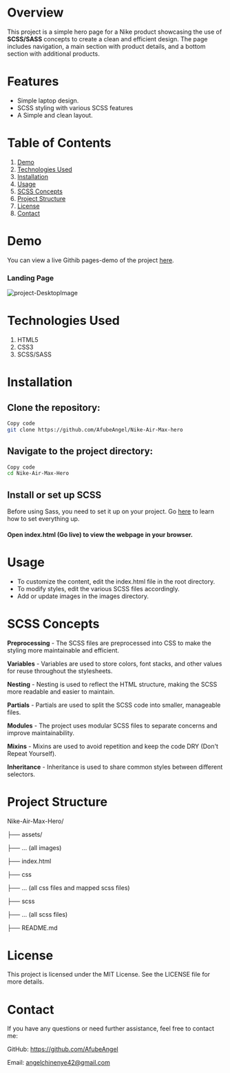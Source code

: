 # Overview

This project is a simple hero page for a Nike product showcasing the use of **SCSS/SASS** concepts to create a clean and efficient design. 
The page includes navigation, a main section with product details, and a bottom section with additional products.


# Features

- Simple laptop design.
- SCSS styling with various SCSS features
- A Simple and clean layout.
  

# Table of Contents
1. [Demo](#demo)
2. [Technologies Used](#technologies-used)
3. [Installation](#installation)
4. [Usage](#usage)
5. [SCSS Concepts](#scss-concepts)
6. [Project Structure](#project-structure)
8. [License](#license)
9. [Contact](#contact)


# Demo
You can view a live Githib pages-demo of the project [here](https://afubeangel.github.io/Nike-Air-Max-hero/).

### Landing Page
![project-DesktopImage](https://github.com/user-attachments/assets/9c248406-bd98-41fb-bdfe-e671f134cdc5)


# Technologies Used
1. HTML5
2. CSS3
3. SCSS/SASS


# Installation

## Clone the repository:

```bash
Copy code
git clone https://github.com/AfubeAngel/Nike-Air-Max-hero
```

## Navigate to the project directory:

```bash
Copy code
cd Nike-Air-Max-Hero
```

## Install or set up SCSS 
Before using Sass, you need to set it up on your project. Go [here](https://sass-lang.com/install/) to learn how to set everything up.

#### Open index.html (Go live) to view the webpage in your browser.


# Usage
- To customize the content, edit the index.html file in the root directory.
- To modify styles, edit the various SCSS files accordingly.
- Add or update images in the images directory.


# SCSS Concepts 

**Preprocessing** - The SCSS files are preprocessed into CSS to make the styling more maintainable and efficient.

**Variables** - Variables are used to store colors, font stacks, and other values for reuse throughout the stylesheets.

**Nesting** - Nesting is used to reflect the HTML structure, making the SCSS more readable and easier to maintain.

**Partials** - Partials are used to split the SCSS code into smaller, manageable files.

**Modules** - The project uses modular SCSS files to separate concerns and improve maintainability.

**Mixins** - Mixins are used to avoid repetition and keep the code DRY (Don't Repeat Yourself).

**Inheritance** - Inheritance is used to share common styles between different selectors.



# Project Structure

Nike-Air-Max-Hero/

├── assets/

  ├── ... (all images)

├── index.html

├── css

  ├── ... (all css files and mapped scss files)

├── scss

  ├── ... (all scss files)

├── README.md


# License
This project is licensed under the MIT License. See the LICENSE file for more details.

# Contact
If you have any questions or need further assistance, feel free to contact me:

GitHub: https://github.com/AfubeAngel

Email: angelchinenye42@gmail.com
